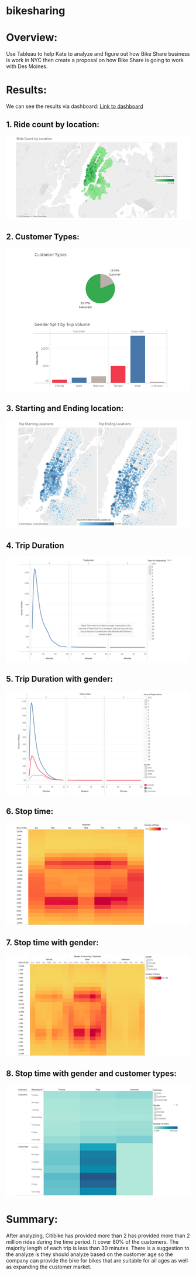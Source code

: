 # bikesharing
# Overview: 
Use Tableau to help Kate to analyze and figure out how Bike Share business is work in NYC then create a proposal on how Bike Share is going to work with Des Moines.

# Results: 
We can see the results via dashboard: [Link to dashboard](https://public.tableau.com/app/profile/jenny4061/viz/CitiBikeChallenge_16236940339070/CitiBikePresentation)

## 1. Ride count by location:

![Ride_location](resources/ride_count_location.png)

## 2. Customer Types:

![Type](resources/customer_type.png)

## 3. Starting and Ending location:

![Location](resources/location.png)

## 4. Trip Duration
![Duration](resources/trip_duration.png)

## 5. Trip Duration with gender:
![Duration_gender](resources/trip_duration_genders.png)

##  6. Stop time:
![stoptime](resources/stoptime.png)

## 7. Stop time with gender:

![stoptime_gender](resources/stoptime_gender.png)


## 8. Stop time with gender and customer types:

![stoptime_type_gender](resources/time_type_genders.png)


# Summary:
After analyzing, Citibike has provided more than 2 has provided more than 2 million rides during the time period. It cover 80% of the customers. The majority length of each trip is less than 30 minutes. There is a suggestion to the analyze is they should analyze based on the customer age so the company can provide the bike for bikes that are suitable for all ages as well as expanding the customer market. 





